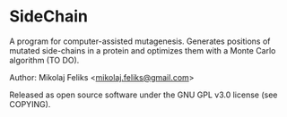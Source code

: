 # SideChain
A program for computer-assisted mutagenesis. Generates positions of mutated side-chains
in a protein and optimizes them with a Monte Carlo algorithm (TO DO).

Author: Mikolaj Feliks \<<mikolaj.feliks@gmail.com>\>

Released as open source software under the GNU GPL v3.0 license (see COPYING).
